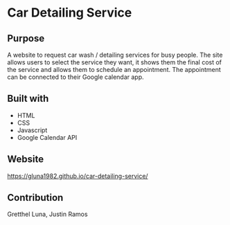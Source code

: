 # Car Detailing Service

## Purpose
A website to request car wash / detailing services for busy people.  The site allows users to select the service they want, it shows them the final cost of the service and allows them to schedule an appointment.  The appointment can be connected to their Google calendar app.

## Built with
* HTML
* CSS
* Javascript
* Google Calendar API

## Website
https://gluna1982.github.io/car-detailing-service/

## Contribution
Gretthel Luna, Justin Ramos
